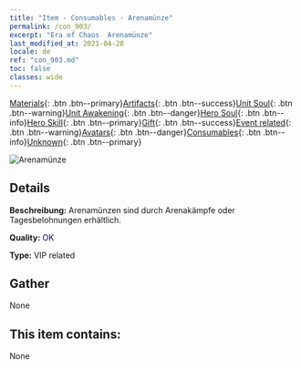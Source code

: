 ```yaml
---
title: "Item - Consumables - Arenamünze"
permalink: /con_903/
excerpt: "Era of Chaos  Arenamünze"
last_modified_at: 2021-04-28
locale: de
ref: "con_903.md"
toc: false
classes: wide
---
```

 [Materials](/ItemsDE/){: .btn .btn--primary}[Artifacts](/ItemsDE/Artifacts/){: .btn .btn--success}[Unit Soul](/ItemsDE/UnitSoul/){: .btn .btn--warning}[Unit Awakening](/ItemsDE/UnitAwakening/){: .btn .btn--danger}[Hero Soul](/ItemsDE/HeroSoul/){: .btn .btn--info}[Hero Skill](/ItemsDE/HeroSkill/){: .btn .btn--primary}[Gift](/ItemsDE/Gift/){: .btn .btn--success}[Event related](/ItemsDE/Events/){: .btn .btn--warning}[Avatars](/ItemsDE/Avatars/){: .btn .btn--danger}[Consumables](/ItemsDE/Consumables/){: .btn .btn--info}[Unknown](/ItemsDE/Unknown/){: .btn .btn--primary}

 ![Arenamünze](/images/t/i_107.png)

## Details
 **Beschreibung:** Arenamünzen sind durch Arenakämpfe oder Tagesbelohnungen erhältlich.

 **Quality:** <span style="color: #000080">OK</span>

 **Type:** VIP related

## Gather

  None

## This item contains:

  None

